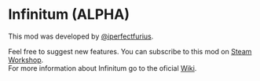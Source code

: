 # Infinitum (ALPHA)


This mod was developed by [@iperfectfurius](https://github.com/iperfectfurius).

Feel free to suggest new features.
You can subscribe to this mod on [Steam Workshop](https://steamcommunity.com/sharedfiles/filedetails/?id=2868142337&searchtext=infinitum).<br>
For more information about Infinitum go to the oficial [Wiki](https://github.com/iperfectfurius/Infinitum/wiki).
